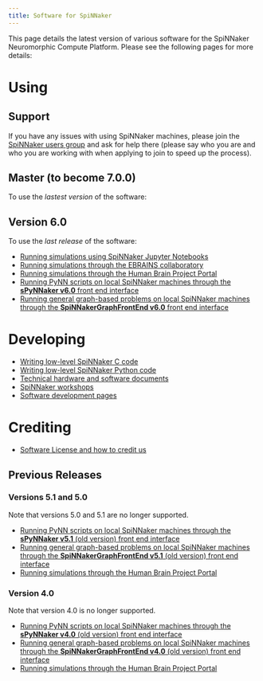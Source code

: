 ```yaml
---
title: Software for SpiNNaker
---
```

This page details the latest version of various software for the SpiNNaker Neuromorphic Compute Platform.  Please see the following pages for more details:

# Using
## Support
If you have any issues with using SpiNNaker machines, please join the [SpiNNaker users group](https://groups.google.com/u/0/g/spinnakerusers) and ask for help there (please say who you are and who you are working with when applying to join to speed up the process).

## Master (to become 7.0.0)
To use the _lastest version_ of the software:

## Version 6.0
To use the _last release_ of the software:

* [Running simulations using SpiNNaker Jupyter Notebooks](/latest/jupyter.html)
* [Running simulations through the EBRAINS collaboratory](/latest/ebrains_portal.html)
* [Running simulations through the Human Brain Project Portal](/latest/hbp_portal.html)
* [Running PyNN scripts on local SpiNNaker machines through the **sPyNNaker v6.0** front end interface](/latest/spynnaker.html)
* [Running general graph-based problems on local SpiNNaker machines through the **SpiNNakerGraphFrontEnd v6.0** front end interface](/latest/gfe.html)

# Developing
* [Writing low-level SpiNNaker C code](spinn_tools/3.4.1/index.html)
* [Writing low-level SpiNNaker Python code](low_level_apis/index.html)
* [Technical hardware and software documents](docs/)
* [SpiNNaker workshops](workshops/index.html)
* [Software development pages](development/index.html)

# Crediting
* [Software License and how to credit us](/latest/LicenseAgreement.html)

## Previous Releases
### Versions 5.1 and 5.0
Note that versions 5.0 and 5.1 are no longer supported.

* [Running PyNN scripts on local SpiNNaker machines through the **sPyNNaker v5.1** (old version) front end interface](/spynnaker/5.0.0/index.html)
* [Running general graph-based problems on local SpiNNaker machines through the **SpiNNakerGraphFrontEnd v5.1** (old version) front end interface](/graph_front_end/5.0.0/index.html)
* [Running simulations through the Human Brain Project Portal](common_pages/5.0.0/how_to_use_spinnaker_HBP_portal_for_dummies.pdf)

### Version 4.0
Note that version 4.0 is no longer supported.

* [Running PyNN scripts on local SpiNNaker machines through the **sPyNNaker v4.0** (old version) front end interface](/spynnaker/4.0.0/index.html)
* [Running general graph-based problems on local SpiNNaker machines through the **SpiNNakerGraphFrontEnd v4.0** (old version) front end interface](/graph_front_end/4.0.0/index.html)
* [Running simulations through the Human Brain Project Portal](common_pages/4.0.0/how_to_use_spinnaker_HBP_portal_for_dummies.pdf)


